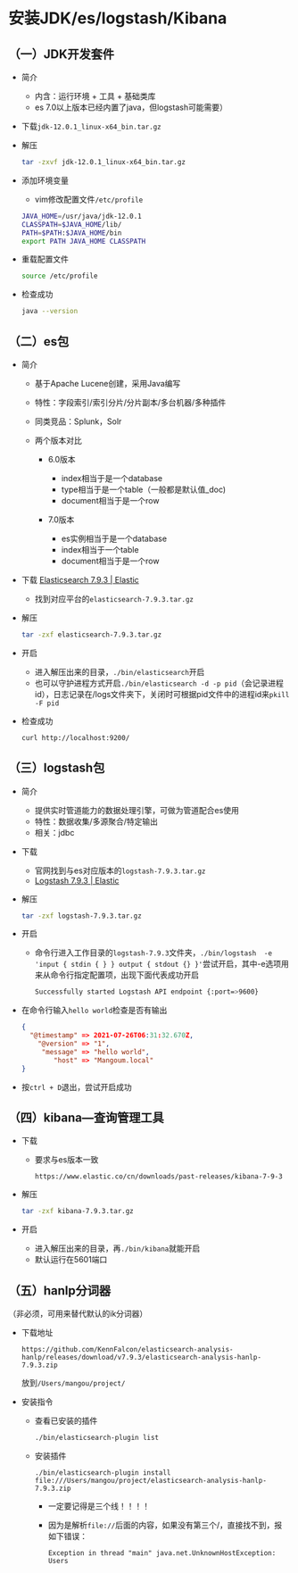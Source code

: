 # 安装JDK/es/logstash/Kibana

## （一）JDK开发套件

- 简介
    -  内含：运行环境 + 工具 + 基础类库
    - es 7.0以上版本已经内置了java，但logstash可能需要）

- 下载`jdk-12.0.1_linux-x64_bin.tar.gz`
 
- 解压
    ```bash
    tar -zxvf jdk-12.0.1_linux-x64_bin.tar.gz
    ```
 
- 添加环境变量
    - vim修改配置文件`/etc/profile`
     ```bash
     JAVA_HOME=/usr/java/jdk-12.0.1
     CLASSPATH=$JAVA_HOME/lib/
     PATH=$PATH:$JAVA_HOME/bin
     export PATH JAVA_HOME CLASSPATH
     ```
 
- 重载配置文件
    ```bash
    source /etc/profile
    ```
 
- 检查成功
    ```bash
    java --version
    ```

## （二）es包

- 简介
    - 基于Apache Lucene创建，采用Java编写
    
    - 特性：字段索引/索引分片/分片副本/多台机器/多种插件
    
    - 同类竞品：Splunk，Solr
    
    - 两个版本对比
        - 6.0版本
    
            - index相当于是一个database
            - type相当于是一个table（一般都是默认值_doc)
            - document相当于是一个row
    
        - 7.0版本
    
            - es实例相当于是一个database
            - index相当于一个table
            - document相当于是一个row

- 下载
    [Elasticsearch 7.9.3 \| Elastic](https://www.elastic.co/cn/downloads/past-releases/elasticsearch-7-9-3)
    - 找到对应平台的`elasticsearch-7.9.3.tar.gz`
 
- 解压
    ```bash
    tar -zxf elasticsearch-7.9.3.tar.gz
    ```
 
- 开启
    - 进入解压出来的目录，`./bin/elasticsearch`开启
    - 也可以守护进程方式开启`./bin/elasticsearch -d -p pid`（会记录进程id），日志记录在/logs文件夹下，关闭时可根据pid文件中的进程id来`pkill -F pid`
 
- 检查成功
    ```bash
    curl http://localhost:9200/
    ```

## （三）logstash包

- 简介
    - 提供实时管道能力的数据处理引擎，可做为管道配合es使用
    - 特性：数据收集/多源聚合/特定输出
    - 相关：jdbc

- 下载
    - 官网找到与es对应版本的`logstash-7.9.3.tar.gz`
    - [Logstash 7.9.3 | Elastic](https://www.elastic.co/cn/downloads/past-releases/logstash-7-9-3)

- 解压
    ```bash
    tar -zxf logstash-7.9.3.tar.gz
    ```

- 开启
    - 命令行进入工作目录的`logstash-7.9.3`文件夹，`./bin/logstash  -e 'input { stdin { } } output { stdout {} }'`尝试开启，其中-e选项用来从命令行指定配置项，出现下面代表成功开启
        ```bash
        Successfully started Logstash API endpoint {:port=>9600}
        ```

- 在命令行输入`hello world`检查是否有输出
    ```json
    {
      "@timestamp" => 2021-07-26T06:31:32.670Z,
        "@version" => "1",
         "message" => "hello world",
            "host" => "Mangoum.local"
    }
    ```
- 按`ctrl + D`退出，尝试开启成功

## （四）kibana—查询管理工具

- 下载
    - 要求与es版本一致
        ```
        https://www.elastic.co/cn/downloads/past-releases/kibana-7-9-3
        ```

- 解压
    ```bash
    tar -zxf kibana-7.9.3.tar.gz
    ```

- 开启
    - 进入解压出来的目录，再`./bin/kibana`就能开启
    - 默认运行在5601端口

## （五）hanlp分词器

（非必须，可用来替代默认的ik分词器）

- 下载地址
    ```
    https://github.com/KennFalcon/elasticsearch-analysis-hanlp/releases/download/v7.9.3/elasticsearch-analysis-hanlp-7.9.3.zip
    ```
    放到`/Users/mangou/project/`

- 安装指令
    - 查看已安装的插件
        ```bash
        ./bin/elasticsearch-plugin list
        ```
    - 安装插件
        ```
        ./bin/elasticsearch-plugin install file:///Users/mangou/project/elasticsearch-analysis-hanlp-7.9.3.zip
        ```
        - 一定要记得是三个线！！！！

        - 因为是解析`file://`后面的内容，如果没有第三个/，直接找不到，报如下错误：
            ```
            Exception in thread "main" java.net.UnknownHostException: Users
            ```